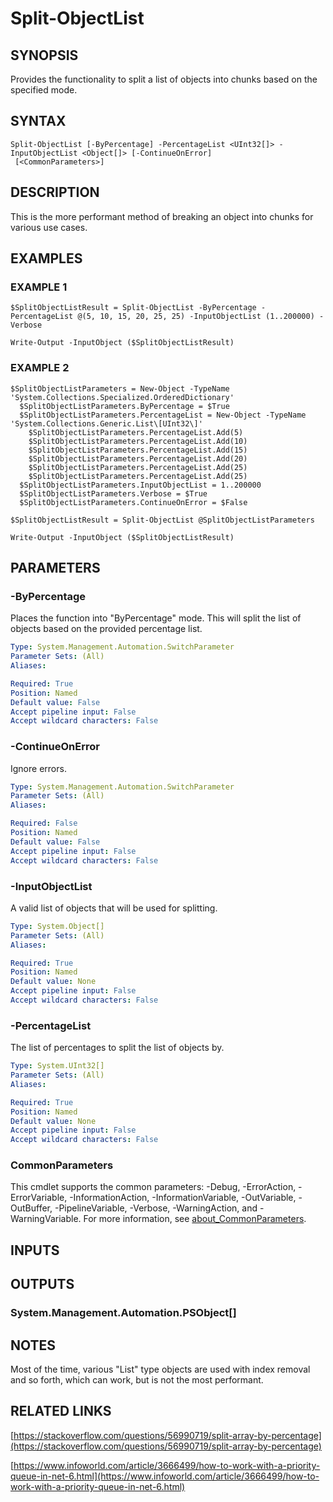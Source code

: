 # Split-ObjectList

## SYNOPSIS
Provides the functionality to split a list of objects into chunks based on the specified mode.

## SYNTAX

```
Split-ObjectList [-ByPercentage] -PercentageList <UInt32[]> -InputObjectList <Object[]> [-ContinueOnError]
 [<CommonParameters>]
```

## DESCRIPTION
This is the more performant method of breaking an object into chunks for various use cases.

## EXAMPLES

### EXAMPLE 1
```
$SplitObjectListResult = Split-ObjectList -ByPercentage -PercentageList @(5, 10, 15, 20, 25, 25) -InputObjectList (1..200000) -Verbose

Write-Output -InputObject ($SplitObjectListResult)
```
### EXAMPLE 2
```
$SplitObjectListParameters = New-Object -TypeName 'System.Collections.Specialized.OrderedDictionary'
  $SplitObjectListParameters.ByPercentage = $True
  $SplitObjectListParameters.PercentageList = New-Object -TypeName 'System.Collections.Generic.List\[UInt32\]'
    $SplitObjectListParameters.PercentageList.Add(5)
    $SplitObjectListParameters.PercentageList.Add(10)
    $SplitObjectListParameters.PercentageList.Add(15)
    $SplitObjectListParameters.PercentageList.Add(20)
    $SplitObjectListParameters.PercentageList.Add(25)
    $SplitObjectListParameters.PercentageList.Add(25)
  $SplitObjectListParameters.InputObjectList = 1..200000
  $SplitObjectListParameters.Verbose = $True
  $SplitObjectListParameters.ContinueOnError = $False

$SplitObjectListResult = Split-ObjectList @SplitObjectListParameters

Write-Output -InputObject ($SplitObjectListResult)
```
## PARAMETERS

### -ByPercentage
Places the function into "ByPercentage" mode.
This will split the list of objects based on the provided percentage list.

```yaml
Type: System.Management.Automation.SwitchParameter
Parameter Sets: (All)
Aliases:

Required: True
Position: Named
Default value: False
Accept pipeline input: False
Accept wildcard characters: False
```

### -ContinueOnError
Ignore errors.

```yaml
Type: System.Management.Automation.SwitchParameter
Parameter Sets: (All)
Aliases:

Required: False
Position: Named
Default value: False
Accept pipeline input: False
Accept wildcard characters: False
```

### -InputObjectList
A valid list of objects that will be used for splitting.

```yaml
Type: System.Object[]
Parameter Sets: (All)
Aliases:

Required: True
Position: Named
Default value: None
Accept pipeline input: False
Accept wildcard characters: False
```

### -PercentageList
The list of percentages to split the list of objects by.

```yaml
Type: System.UInt32[]
Parameter Sets: (All)
Aliases:

Required: True
Position: Named
Default value: None
Accept pipeline input: False
Accept wildcard characters: False
```

### CommonParameters
This cmdlet supports the common parameters: -Debug, -ErrorAction, -ErrorVariable, -InformationAction, -InformationVariable, -OutVariable, -OutBuffer, -PipelineVariable, -Verbose, -WarningAction, and -WarningVariable. For more information, see [about_CommonParameters](http://go.microsoft.com/fwlink/?LinkID=113216).

## INPUTS

## OUTPUTS

### System.Management.Automation.PSObject[]
## NOTES
Most of the time, various "List" type objects are used with index removal and so forth, which can work, but is not the most performant.

## RELATED LINKS

[https://stackoverflow.com/questions/56990719/split-array-by-percentage](https://stackoverflow.com/questions/56990719/split-array-by-percentage)

[https://www.infoworld.com/article/3666499/how-to-work-with-a-priority-queue-in-net-6.html](https://www.infoworld.com/article/3666499/how-to-work-with-a-priority-queue-in-net-6.html)

